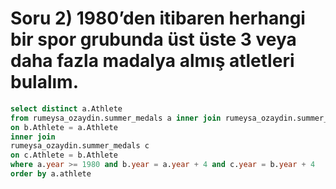 # Soru 2) 1980’den itibaren herhangi bir spor grubunda üst üste 3 veya daha fazla madalya almış atletleri bulalım.

```SQL
select distinct a.Athlete 
from rumeysa_ozaydin.summer_medals a inner join rumeysa_ozaydin.summer_medals b 
on b.Athlete = a.Athlete
inner join
rumeysa_ozaydin.summer_medals c
on c.Athlete = b.Athlete
where a.year >= 1980 and b.year = a.year + 4 and c.year = b.year + 4
order by a.athlete
```
